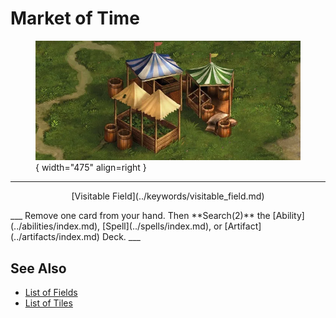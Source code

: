 # Market of Time

<figure markdown="span">

![Market of Time Map Location](../assets/locations-market_of_time.webp){ width="475" align=right }

</figure>

___
<p style="text-align: center;" markdown>[Visitable Field](../keywords/visitable_field.md)</p>
___
Remove one card from your hand. Then **Search(2)** the [Ability](../abilities/index.md), [Spell](../spells/index.md), or [Artifact](../artifacts/index.md) Deck.
___


## See Also

- [List of Fields](index.md)
- [List of Tiles](../tiles/index.md)
